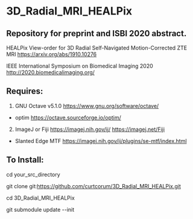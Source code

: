 # 3D_Radial_MRI_HEALPix

## Repository for preprint and ISBI 2020 abstract.
HEALPix View-order for 3D Radial Self-Navigated Motion-Corrected ZTE MRI https://arxiv.org/abs/1910.10276

IEEE International Symposium on Biomedical Imaging 2020 http://2020.biomedicalimaging.org/


## Requires:
1. GNU Octave v5.1.0 https://www.gnu.org/software/octave/
- optim https://octave.sourceforge.io/optim/
2. ImageJ or Fiji  https://imagej.nih.gov/ij/  https://imagej.net/Fiji
- Slanted Edge MTF https://imagej.nih.gov/ij/plugins/se-mtf/index.html


## To Install:
cd your_src_directory

git clone git:https://github.com/curtcorum/3D_Radial_MRI_HEALPix.git

cd 3D_Radial_MRI_HEALPix

git submodule update --init


